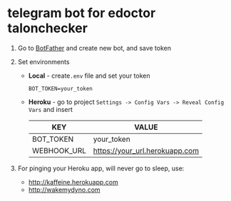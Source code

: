 # telegram bot for edoctor talonchecker

1. Go to [BotFather](https://t.me/BotFather) and create new bot, and save token
2. Set environments

   - **Local** - create`.env` file and set your token
     ```env
     BOT_TOKEN=your_token
     ```
   - **Heroku** - go to project `Settings -> Config Vars -> Reveal Config Vars` and insert

     | KEY         | VALUE                          |
     | ----------- | ------------------------------ |
     | BOT_TOKEN   | your_token                     |
     | WEBHOOK_URL | https://your_url.herokuapp.com |

3. For pinging your Heroku app, will never go to sleep, use:
   - http://kaffeine.herokuapp.com
   - http://wakemydyno.com
